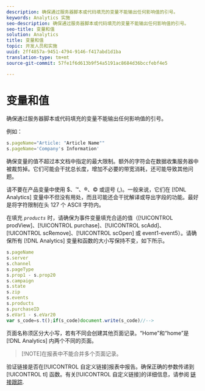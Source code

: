 ```yaml
---
description: 确保通过服务器脚本或代码填充的变量不能输出任何影响值的引号。
keywords: Analytics 实施
seo-description: 确保通过服务器脚本或代码填充的变量不能输出任何影响值的引号。
seo-title: 变量和值
solution: Analytics
title: 变量和值
topic: 开发人员和实施
uuid: 2ff4857a-9451-4794-9146-f417abd1d1ba
translation-type: tm+mt
source-git-commit: 57fe1f6d613b9f54a5191ac8684d36bccfebf4e5

---
```



# 变量和值

确保通过服务器脚本或代码填充的变量不能输出任何影响值的引号。

例如：

```js
s.pageName="Article: "Article Name"" 
s.pageName='Company's Information' 
```

确保变量的值不超过本文档中指定的最大限制。额外的字符会在数据收集服务器中被裁剪掉。它们可能会干扰总长度，增加不必要的带宽消耗，还可能导致其他问题。

请不要在产品变量中使用 $、™、®、© 或逗号 (,)。一般来说，它们在 [!DNL Analytics] 变量中不但没有用处，而且可能还会干扰解译或导出字段的功能。最好是将字符限制在头 127 个 ASCII 字符内。

在填充 *`products`* 时，请确保为事件变量填充合适的值（[!UICONTROL prodView]、[!UICONTROL purchase]、[!UICONTROL scAdd]、[!UICONTROL scRemove]、[!UICONTROL scOpen] 或 event1-event5）。请确保所有 [!DNL Analytics] 变量和函数的大小写保持不变，如下所示。

```js
s.pageName 
s.server 
s.channel 
s.pageType 
s.prop1 - s.prop20 
s.campaign 
s.state 
s.zip 
s.events 
s.products 
s.purchaseID 
s.eVar1 - s.eVar20 
var s_code=s.t();if(s_code)document.write(s_code)//--> 
```

页面名称须区分大小写，若有不同会创建其他页面记录。“Home”和“home”是 [!DNL Analytics] 内两个不同的页面。

> [!NOTE]在报表中不能合并多个页面记录。

验证链接是否在[!UICONTROL 自定义链接]报表中报告。确保正确的参数传递到 [!UICONTROL tl] 函数。有关[!UICONTROL 自定义链接]的详细信息，请参阅 [链接跟踪](/help/implement/js-implementation/function-tl.md).
